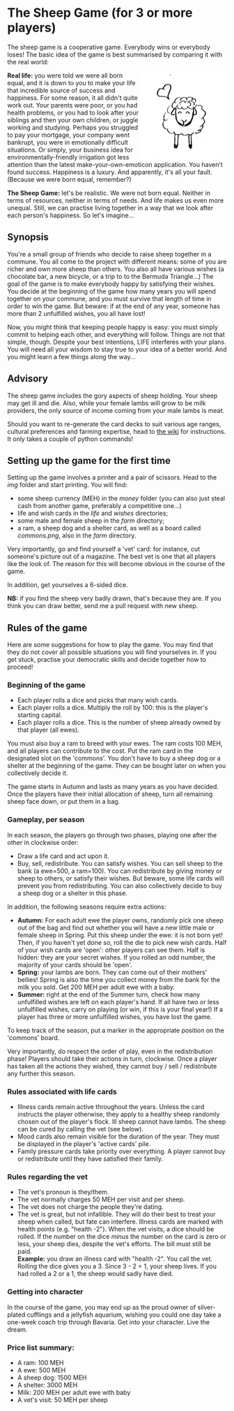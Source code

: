 # The Sheep Game (for 3 or more players)

The sheep game is a cooperative game. Everybody wins or everybody loses! The basic idea of the game is best summarised by comparing it with the real world:

<img width="200" height="200" alt="The sheep game" src="img/farm/ram.png" align="right">

**Real life:** you were told we were all born equal, and it is down to you to make your life that incredible source of success and happiness. For some reason, it all didn't quite work out. Your parents were poor, or you had health problems, or you had to look after your siblings and then your own children, or juggle working and studying. Perhaps you struggled to pay your mortgage, your company went bankrupt, you were in emotionally difficult situations. Or simply, your business idea for environmentally-friendly irrigation got less attention than the latest make-your-own-emoticon application. You haven't found success. Happiness is a luxury. And apparently, it's all your fault. (Because we were born equal, remember?)

**The Sheep Game:** let's be realistic. We were not born equal. Neither in terms of resources, neither in terms of needs. And life makes us even more unequal. Still, we can practise living together in a way that we look after each person's happiness. So let's imagine...


## Synopsis 

You're a small group of friends who decide to raise sheep together in a commune. You all come to the project with different means: some of you are richer and own more sheep than others. You also all have various wishes (a chocolate bar, a new bicycle, or a trip to to the Bermuda Triangle...) The goal of the game is to make everybody happy by satisfying their wishes. You decide at the beginning of the game how many years you will spend together on your commune, and you must survive that length of time in order to win the game. But beware: if at the end of any year, someone has more than 2 unfulfilled wishes, you all have lost!

Now, you might think that keeping people happy is easy: you must simply commit to helping each other, and everything will follow. Things are not that simple, though. Despite your best intentions, LIFE interferes with your plans. You will need all your wisdom to stay true to your idea of a better world. And you might learn a few things along the way...


## Advisory

The sheep game includes the gory aspects of sheep holding. Your sheep may get ill and die. Also, while your female lambs will grow to be milk providers, the only source of income coming from your male lambs is meat.

Should you want to re-generate the card decks to suit various age ranges, cultural preferences and farming expertise, head to [the wiki](https://github.com/minimalparts/TheSheepGame/wiki) for instructions. It only takes a couple of python commands!


## Setting up the game for the first time

Setting up the game involves a printer and a pair of scissors. Head to the *img* folder and start printing. You will find:

* some sheep currency (MEH) in the *money* folder (you can also just steal cash from another game, preferably a competitive one...)  
* life and wish cards in the *life* and *wishes* directories;
* some male and female sheep in the *farm* directory;
* a ram, a sheep dog and a shelter card, as well as a board called *commons.png*, also in the *farm* directory.

Very importantly, go and find yourself a 'vet' card: for instance, cut someone's picture out of a magazine. The best vet is one that all players like the look of. The reason for this will become obvious in the course of the game.

In addition, get yourselves a 6-sided dice.

**NB:** if you find the sheep very badly drawn, that's because they are. If you think you can draw better, send me a pull request with new sheep.


## Rules of the game

Here are some suggestions for how to play the game. You may find that they do not cover all possible situations you will find yourselves in. If you get stuck, practise your democratic skills and decide together how to proceed!

### Beginning of the game

* Each player rolls a dice and picks that many wish cards.
* Each player rolls a dice. Multiply the roll by 100: this is the player's starting capital.
* Each player rolls a dice. This is the number of sheep already owned by that player (all ewes).

You must also buy a ram to breed with your ewes. The ram costs 100 MEH, and all players can contribute to the cost. Put the ram card in the designated slot on the 'commons'. You don't have to buy a sheep dog or a shelter at the beginning of the game. They can be bought later on when you collectively decide it.

The game starts in Autumn and lasts as many years as you have decided. Once the players have their initial allocation of sheep, turn all remaining sheep face down, or put them in a bag.

### Gameplay, per season

In each season, the players go through two phases, playing one after the other in clockwise order:

* Draw a life card and act upon it.
* Buy, sell, redistribute. You can satisfy wishes. You can sell sheep to the bank (a ewe=500, a ram=100). You can redistribute by giving money or sheep to others, or satisfy their wishes. But beware, some
life cards will prevent you from redistributing. You can also collectively decide to buy a sheep dog or a shelter in this phase.

In addition, the following seasons require extra actions:

* **Autumn:** For each adult ewe the player owns, randomly pick one sheep out of the bag and find out whether you will have a new little male or female sheep in Spring. Put this sheep under the ewe: it is not born yet! Then, if you haven't yet done so, roll the die to pick new wish cards. Half of your wish cards are 'open': other players can see them. Half is hidden: they are your secret wishes. If you rolled an odd number, the majority of your cards should be 'open'.
* **Spring:** your lambs are born. They can come out of their mothers' bellies! Spring is also the time you collect money from the bank for the milk you sold. Get 200 MEH per adult ewe with a baby.
* **Summer:** right at the end of the Summer turn, check how many unfulfilled wishes are left on each player's hand. If all have two or less unfulfilled wishes, carry on playing (or win, if this is your
final year!) If a player has three or more unfulfilled wishes, you have lost the game.

To keep track of the season, put a marker in the appropriate position on the 'commons' board.

Very importantly, do respect the order of play, even in the redistribution phase! Players should take their actions in turn, clockwise. Once a player has taken all the actions they wished, they cannot buy / sell / redistribute any further this season.


### Rules associated with life cards

* Illness cards remain active throughout the years. Unless the card instructs the player otherwise, they apply to a healthy sheep randomly chosen out of the player's flock. Ill sheep cannot have lambs. The sheep can be cured by calling the vet (see below).
* Mood cards also remain visible for the duration of the year. They must be displayed in the player's 'active cards' pile.
* Family pressure cards take priority over everything. A player cannot buy or redistribute until they have satisfied their family.


### Rules regarding the vet

* The vet's pronoun is they/them.
* The vet normally charges 50 MEH per visit and per sheep.
* The vet does not charge the people they're dating.
* The vet is great, but not infallible. They will do their best to treat your sheep when called, but fate can interfere. Illness cards are marked with health points (e.g. "health -2"). When the vet visits, a dice should be rolled. If the number on the dice *minus* the number on the card is zero or less, your sheep dies, despite the vet's efforts. The bill must still be paid.<br>
**Example:** you draw an illness card with "health -2". You call the vet. Rolling the dice gives you a 3. Since 3 - 2 = 1, your sheep lives. If you had rolled a 2 or a 1, the sheep would sadly have died. 


### Getting into character

In the course of the game, you may end up as the proud owner of silver-plated cufflings and a jellyfish aquarium, wishing you could one day take a one-week coach trip through Bavaria. Get into your character. Live the dream. 


### Price list summary:

* A ram: 100 MEH
* A ewe: 500 MEH
* A sheep dog: 1500 MEH
* A shelter: 3000 MEH
* Milk: 200 MEH per adult ewe with baby
* A vet's visit: 50 MEH per sheep


